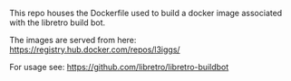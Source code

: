 This repo houses the Dockerfile used to build a docker image associated with the libretro build bot.

The images are served from here: https://registry.hub.docker.com/repos/l3iggs/

For usage see: https://github.com/libretro/libretro-buildbot
